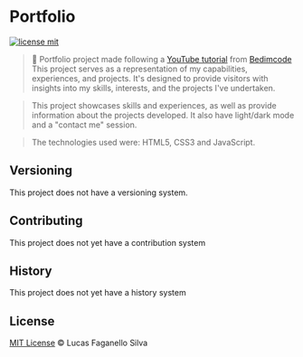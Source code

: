 # Portfolio

[![license mit](https://img.shields.io/github/license/Luc4sf/Portfolio)](https://github.com/Luc4sf/Portfolio/blob/main/LICENSE.md)

> :rocket: Portfolio project made following a [YouTube tutorial](https://www.youtube.com/watch?v=-uQIBlaZ4P0) from [Bedimcode](https://www.youtube.com/@Bedimcode)
> This project serves as a representation of my capabilities, experiences, and projects.
> It's designed to provide visitors with insights into my skills, interests, and the projects I've undertaken.

> This project showcases skills and experiences, as well as provide information about the projects developed.
> It also have light/dark mode and a "contact me" session.

> The technologies used were: HTML5, CSS3 and JavaScript.

## Versioning

This project does not have a versioning system.

## Contributing

This project does not yet have a contribution system

## History

This project does not yet have a history system

## License
[MIT License](https://github.com/Luc4sf/Portfolio/blob/main/LICENSE.md) © Lucas Faganello Silva
